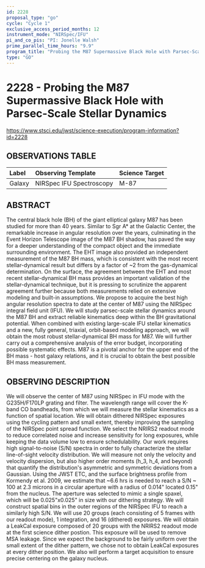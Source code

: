```yaml
---
id: 2228
proposal_type: "go"
cycle: "Cycle 1"
exclusive_access_period_months: 12
instrument_mode: "NIRSpec/IFU"
pi_and_co_pis: "PI: Jonelle Walsh"
prime_parallel_time_hours: "9.9"
program_title: "Probing the M87 Supermassive Black Hole with Parsec-Scale Stellar Dynamics"
type: "GO"
---
```

# 2228 - Probing the M87 Supermassive Black Hole with Parsec-Scale Stellar Dynamics
https://www.stsci.edu/jwst/science-execution/program-information?id=2228
## OBSERVATIONS TABLE
| Label   | Observing Template       | Science Target |
| :------ | :----------------------- | :------------- |
| Galaxy  | NIRSpec IFU Spectroscopy | M-87           |

## ABSTRACT

The central black hole (BH) of the giant elliptical galaxy M87 has been studied for more than 40 years. Similar to Sgr A* at the Galactic Center, the remarkable increase in angular resolution over the years, culminating in the Event Horizon Telescope image of the M87 BH shadow, has paved the way for a deeper understanding of the compact object and the immediate surrounding environment. The EHT image also provided an independent measurement of the M87 BH mass, which is consistent with the most recent stellar-dynamical result but differs by a factor of ~2 from the gas-dynamical determination. On the surface, the agreement between the EHT and most recent stellar-dynamical BH mass provides an important validation of the stellar-dynamical technique, but it is pressing to scrutinize the apparent agreement further because both measurements relied on extensive modeling and built-in assumptions. We propose to acquire the best high angular resolution spectra to date at the center of M87 using the NIRSpec integral field unit (IFU). We will study parsec-scale stellar dynamics around the M87 BH and extract reliable kinematics deep within the BH gravitational potential. When combined with existing large-scale IFU stellar kinematics and a new, fully general, triaxial, orbit-based modeling approach, we will obtain the most robust stellar-dynamical BH mass for M87. We will further carry out a comprehensive analysis of the error budget, incorporating possible systematic effects. M87 is a pivotal anchor for the upper end of the BH mass - host galaxy relations, and it is crucial to obtain the best possible BH mass measurement.

## OBSERVING DESCRIPTION

We will observe the center of M87 using NIRSpec in IFU mode with the G235H/F170LP grating and filter. The wavelength range will cover the K-band CO bandheads, from which we will measure the stellar kinematics as a function of spatial location. We will obtain dithered NIRSpec exposures using the cycling pattern and small extent, thereby improving the sampling of the NIRSpec point spread function. We select the NRIRS2 readout mode to reduce correlated noise and increase sensitivity for long exposures, while keeping the data volume low to ensure schedulability.
Our work requires high signal-to-noise (S/N) spectra in order to fully characterize the stellar line-of-sight velocity distribution. We will measure not only the velocity and velocity dispersion, but also higher order moments (h_3, h_4, and beyond) that quantify the distribution's asymmetric and symmetric deviations from a Gaussian. Using the JWST ETC, and the surface brightness profile from Kormendy et al. 2009, we estimate that ~6.6 hrs is needed to reach a S/N ~ 100 at 2.3 microns in a circular aperture with a radius of 0.014" located 0.15" from the nucleus. The aperture was selected to mimic a single spaxel, which will be 0.025"x0.025" in size with our dithering strategy. We will construct spatial bins in the outer regions of the NIRSpec IFU to reach a similarly high S/N. We will use 20 groups (each consisting of 5 frames with our readout mode), 1 integration, and 16 (dithered) exposures.
We will obtain a LeakCal exposure composed of 20 groups with the NRIRS2 readout mode at the first science dither postion. This exposure will be used to remove MSA leakage. Since we expect the background to be fairly uniform over the small extent of the dither pattern, we chose not to obtain LeakCal exposures at every dither position. We also will perform a target acquisition to ensure precise centering on the galaxy nucleus.